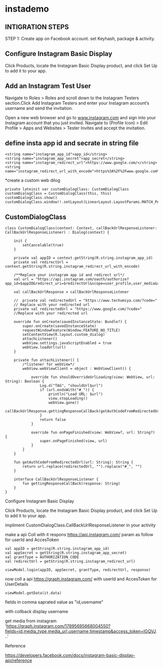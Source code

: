 # instademo

**INTIGRATION STEPS**
----------------------

STEP 1:
Create app on Facebook account.
set Keyhash, package & activity.


Configure Instagram Basic Display
---------------------------------

Click Products, locate the Instagram Basic Display product, and click Set Up to add it to your app.

Add an Instagram Test User
--------------------------

Navigate to Roles > Roles and scroll down to the Instagram Testers section.Click Add Instagram Testers and enter your Instagram account’s username and send the invitation.

Open a new web browser and go to www.instagram.com and sign into your Instagram account that you just invited. Navigate to (Profile Icon) > Edit Profile > Apps and Websites > Tester Invites and accept the invitation.

define insta app id and secrate in string file
-----------------------------------------------

    <string name="instagram_app_id">app_id</string>
    <string name="instagram_app_secret">app_secret</string>
    <string name="instagram_redirect_url">https://www.google.com/</string>
    <string name="instagram_redirect_url_with_encode">https%3A%2F%2Fwww.google.com%2F</string>

*create a custom web dilog

    private lateinit var customDialogClass: CustomDialogClass
    customDialogClass = CustomDialogClass(this, this)
    customDialogClass.show()
    customDialogClass.window!!.setLayout(LinearLayout.LayoutParams.MATCH_PARENT,LinearLayout.LayoutParams.MATCH_PARENT)

CustomDialogClass
-----------------

    class CustomDialogClass(context: Context, callBackUrlResponseListener: CallBackUrlResponseListener) : Dialog(context) {

        init {
            setCancelable(true)
        }

        private val appID = context.getString(R.string.instagram_app_id)
        private val redirectUrl = context.getString(R.string.instagram_redirect_url_with_encode)

        /**Replace your instagram app id and redirect url*/
        val url = "https://api.instagram.com/oauth/authorize?app_id=$appID&redirect_uri=$redirectUrl&scope=user_profile,user_media&response_type=code"

        val callBackUrlResponse = callBackUrlResponseListener

        //  private val redirectedUrl = "https://www.techumiya.com/?code="
        // Replace with your redirected url
        private val redirectedUrl = "https://www.google.com/?code="
        //Replace with your redirected url

        override fun onCreate(savedInstanceState: Bundle?) {
            super.onCreate(savedInstanceState)
            requestWindowFeature(Window.FEATURE_NO_TITLE)
            setContentView(R.layout.custom_dialog)
            attachListener()
            webView.settings.javaScriptEnabled = true
            webView.loadUrl(url)
        }

        private fun attachListener() {
            /*listener for webView*/
            webView.webViewClient = object : WebViewClient() {

                override fun shouldOverrideUrlLoading(view: WebView, url: String): Boolean {
                    Log.d("TAG", "shouldUrl$url")
                    if (url.endsWith("#_")) {
                        println("Load URL: $url")
                        view.stopLoading()
                        webView.gone()
                        callBackUrlResponse.gettingResponseCallBack(getAuthCodeFromRedirectedUrl(url))
                    }
                    return false
                }

                override fun onPageFinished(view: WebView?, url: String?) {
                    super.onPageFinished(view, url)
                }
            }
        }

        fun getAuthCodeFromRedirectedUrl(url: String): String {
            return url.replace(redirectedUrl, "").replace("#_", "")
        }

        interface CallBackUrlResponseListener {
            fun gettingResponseCallBack(response: String)
        }
    }

Configure Instagram Basic Display

Click Products, locate the Instagram Basic Display product, and click Set Up to add it to your app.



impliment CustomDialogClass.CallBackUrlResponseListener in your activity

make a api Coll with it respons https://api.instagram.com/ param as follow for userId and AccesToken

    val appID = getString(R.string.instagram_app_id)
    val appSecret = getString(R.string.instagram_app_secret)
    val grantType = AUTHORIZATION_CODE
    val redirectUrl = getString(R.string.instagram_redirect_url)

    viewModel.login(appID, appSecret, grantType, redirectUrl, response)

now coll a api https://graph.instagram.com/ with userId and AccesToken for UserDetails

    viewModel.getData(it.data)

fields in comma saprated value as "id,username"

with collback display username

get media from instagram   'https://graph.instagram.com/17895695668004550?fields=id,media_type,media_url,username,timestamp&access_token=IGQVJ...'



Reference

https://developers.facebook.com/docs/instagram-basic-display-api/reference




